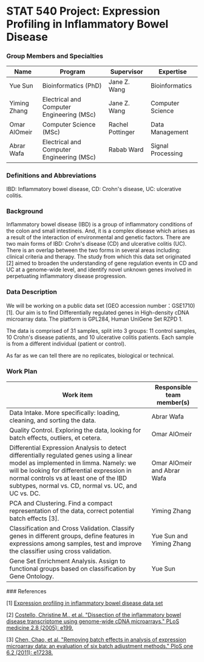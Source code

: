 STAT 540 Project: Expression Profiling in Inflammatory Bowel Disease
====================

### Group Members and Specialties

<table><thead>
<tr>
<th>Name</th>
<th>Program</th>
<th>Supervisor</th>
<th>Expertise</th>
</tr>
</thead><tbody>
<tr>
<td>Yue Sun</td>
<td>Bioinformatics (PhD)</td>
<td>Jane Z. Wang</td>
<td>Bioinformatics</td>
</tr>
<tr>
<td>Yiming Zhang</td>
<td>Electrical and Computer Engineering (MSc)</td>
<td>Jane Z. Wang</td>
<td>Computer Science</td>
</tr>
<tr>
<td>Omar AlOmeir</td>
<td>Computer Science (MSc)</td>
<td>Rachel Pottinger</td>
<td>Data Management</td>
</tr>
<tr>
<td>Abrar Wafa</td>
<td>Electrical and Computer Engineering (MSc)</td>
<td>Rabab Ward</td>
<td>Signal Processing</td>
</tr>
</tbody></table>

### Definitions and Abbreviations

IBD: Inflammatory bowel disease, CD: Crohn's disease, UC: ulcerative colitis.

### Background

<!-- couple sentences of biological/scientific context
motivate interest in a broad line of inquiry -->

Inflammatory bowel disease (IBD) is a group of inflammatory conditions of the colon and small intestineis. And, it is a complex disease which arises as a result of the interaction of environmental and genetic factors. There are two main forms of IBD: Crohn's disease (CD) and ulcerative colitis (UC). There is an overlap between the two forms in several areas including: clinical criteria and therapy.  The study from which this data set originated [2] aimed to broaden the understanding of gene regulation events in CD and UC at a genome-wide level, and identify novel unknown genes involved in perpetuating inflammatory disease progression. 

### Data Description

<!-- 
0. Source of data?
1. what is being measured?
2. with what platform?
3. how many samples? 
4. are replicates biological or technical? How many replicates are there?-->

We will be working on a public data set (GEO accession number：GSE1710)[1]. Our aim is to find Differentially regulated genes in High-density cDNA microarray data. The platform is GPL284, Human UniGene Set RZPD 1.

The data is comprised of 31 samples, split into 3 groups: 11 control samples, 10 Crohn's disease patients, and 10 ulcerative colitis patients. Each sample is from a different individual (patient or control).

As far as we can tell there are no replicates, biological or technical.

### Work Plan

<!-- outline of analyses you can probably do with this data to answer those questions
GET SPECIFIC, at least as specific as you can
"identify differentially expressed genes between the wild type and the knockout" is better than "conduct appropriate statistical analyses"
even better is to enhance with more specifics, e.g. you anticipate using a linear model as implemented in limma -->

<table><thead>
<tr>
<th>Work item</th>
<th>Responsible team member(s)</th>
</tr>
</thead><tbody>
<tr>
<td>Data Intake. More specifically: loading, cleaning, and sorting the data.</td>
<td>Abrar Wafa</td>
</tr>
<tr>
<td>Quality Control. Exploring the data, looking for batch effects, outliers, et cetera.</td>
<td>Omar AlOmeir</td>
</tr>
<tr>
<td>Differential Expression Analysis to detect differentially regulated genes using a linear model as implemented in limma. Namely: we will be looking for differential expression in normal controls vs at least one of the IBD subtypes, normal vs. CD, normal vs. UC, and UC vs. DC. </td>
<td>Omar AlOmeir and Abrar Wafa</td>
</tr>
<tr>
<td>PCA and Clustering. Find a compact representation of the data, correct potential batch effects [3].</td>
<td>Yiming Zhang</td>
</tr>
<tr>
<td>Classification and Cross Validation. Classify genes in different groups, define features in expressions among samples, test and improve the classifier using cross validation.</td>
<td>Yue Sun and Yiming Zhang</td>
</tr>
<tr>
<td>Gene Set Enrichment Analysis. Assign to functional groups based on classification by Gene Ontology.</td>
<td>Yue Sun</td>
</tr>
</tbody></table>
### References

[1] [Expression profiling in inflammatory bowel disease data set](http://www.ncbi.nlm.nih.gov/geo/query/acc.cgi?acc=GSE1710)

[2] [Costello, Christine M., et al. "Dissection of the inflammatory bowel disease transcriptome using genome-wide cDNA microarrays." PLoS medicine 2.8 (2005): e199.](http://www.plosmedicine.org/article/info%3Adoi%2F10.1371%2Fjournal.pmed.0020199#pmed-0020199-g004)

[3] [Chen, Chao, et al. "Removing batch effects in analysis of expression microarray data: an evaluation of six batch adjustment methods." PloS one 6.2 (2011): e17238.](http://www.plosone.org/article/fetchObject.action?uri=info%3Adoi%2F10.1371%2Fjournal.pone.0017238&representation=PDF)
